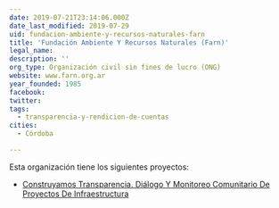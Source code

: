 ```yaml
---
date: 2019-07-21T23:14:06.000Z
date_last_modified: 2019-07-29
uid: fundacion-ambiente-y-recursos-naturales-farn
title: 'Fundación Ambiente Y Recursos Naturales (Farn)'
legal_name: 
description: ''
org_type: Organización civil sin fines de lucro (ONG)
website: www.farn.org.ar
year_founded: 1985
facebook: 
twitter: 
tags:
  - transparencia-y-rendicion-de-cuentas
cities: 
  - Córdoba

---
```


Esta organización tiene los siguientes proyectos:

- [Construyamos Transparencia. Diálogo Y Monitoreo Comunitario De Proyectos De Infraestructura](/proyectos/construyamos-transparencia-dialogo-y-monitoreo-comunitario-de-proyectos-de-infraestructura)

